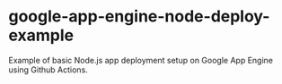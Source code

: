# google-app-engine-node-deploy-example

Example of basic Node.js app deployment setup on Google App Engine using Github Actions.


